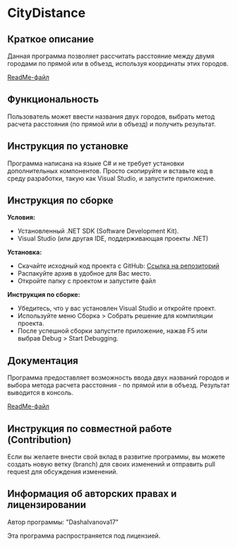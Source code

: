# CityDistance
<h2>Краткое описание</h2>
<p>Данная программа позволяет рассчитать расстояние между двумя городами по прямой или в объезд, используя координаты этих городов.</p>
<a href="https://github.com/DashaIvanova17/CityDistance/blob/master/README.md">ReadMe-файл</a>
<h2>Функциональность</h2>
<p>Пользователь может ввести названия двух городов, выбрать метод расчета расстояния (по прямой или в объезд) и получить результат.</p>

<h2>Инструкция по установке</h2>
<p>Программа написана на языке C# и не требует установки дополнительных компонентов. Просто скопируйте и вставьте код в среду разработки, такую как Visual Studio, и запустите приложение.</p>

<h2>Инструкция по сборке</h2>
<strong>Условия:</strong>
<ul>
<li>Установленный .NET SDK (Software Development Kit).</li>
<li>Visual Studio (или другая IDE, поддерживающая проекты .NET)</li>
</ul>
<strong>Установка:</strong>
<ul>
<li>Скачайте исходный код проекта с GitHub: <a href="https://github.com/DashaIvanova17/CityDistance">Ссылка на репозиторий</a></li>
<li>Распакуйте архив в удобное для Вас место.</li>
<li>Откройте папку с проектом и запустите файл</li>
</ul>
<strong>Инструкция по сборке:</strong>
<ul>
<li>Убедитесь, что у вас установлен Visual Studio и откройте проект.</li>
<li>Используйте меню Сборка > Собрать решение для компиляции проекта.</li>
<li>После успешной сборки запустите приложение, нажав F5 или выбрав Debug > Start Debugging.</li>
</ul>

<h2>Документация</h2>
<p>Программа предоставляет возможность ввода двух названий городов и выбора метода расчета расстояния - по прямой или в объезд. Результат выводится в консоль.</p>
<a href="https://github.com/DashaIvanova17/CityDistance">ReadMe-файл</a>

<h2>Инструкция по совместной работе (Contribution)</h2>
<p>Если вы желаете внести свой вклад в развитие программы, вы можете создать новую ветку (branch) для своих изменений и отправить pull request для обсуждения изменений.</p>

<h2>Информация об авторских правах и лицензировании</h2>
<p>Автор программы: "DashaIvanova17" </p>
<p>Эта программа распространяется под лицензией.</p>

